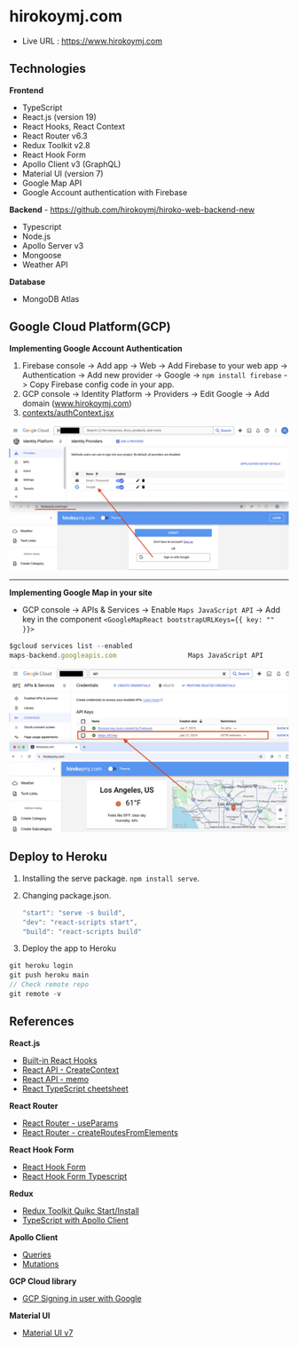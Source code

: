# hirokoymj.com

- Live URL : https://www.hirokoymj.com

## Technologies

**Frontend**

- TypeScript
- React.js (version 19)
- React Hooks, React Context
- React Router v6.3
- Redux Toolkit v2.8
- React Hook Form
- Apollo Client v3 (GraphQL)
- Material UI (version 7)
- Google Map API
- Google Account authentication with Firebase

**Backend** - https://github.com/hirokoymj/hiroko-web-backend-new

- Typescript
- Node.js
- Apollo Server v3
- Mongoose
- Weather API

**Database**

- MongoDB Atlas

## Google Cloud Platform(GCP)

**Implementing Google Account Authentication**

1. Firebase console -> Add app -> Web -> Add Firebase to your web app -> Authentication -> Add new provider -> Google -> `npm install firebase` -> Copy Firebase config code in your app.
2. GCP console -> Identity Platform -> Providers -> Edit Google -> Add domain (www.hirokoymj.com)
3. [contexts/authContext.jsx](./src/contexts/authContext.jsx)

![](./src/assets/gcp-IdentityPlatform.png)

<hr />

**Implementing Google Map in your site**

- GCP console -> APIs & Services -> Enable `Maps JavaScript API` -> Add key in the component `<GoogleMapReact bootstrapURLKeys={{ key: "" }}>`

```js
$gcloud services list --enabled
maps-backend.googleapis.com                  Maps JavaScript API
```

![](./src/assets/gcp-google-map-api.png)

## Deploy to Heroku

1. Installing the serve package. `npm install serve`.
2. Changing package.json.

   ```js
   "start": "serve -s build",
   "dev": "react-scripts start",
   "build": "react-scripts build"
   ```

3. Deploy the app to Heroku

```js
git heroku login
git push heroku main
// Check remote repo
git remote -v
```

## References

**React.js**

- [Built-in React Hooks](https://react.dev/reference/react/hooks)
- [React API - CreateContext](https://react.dev/reference/react/createContext)
- [React API - memo](https://react.dev/reference/react/memo)
- [React TypeScript cheetsheet](https://react-typescript-cheatsheet.netlify.app/docs/basic/examples/)

**React Router**

- [React Router - useParams](https://reactrouter.com/6.30.1/hooks/use-params)
- [React Router - createRoutesFromElements](https://reactrouter.com/6.30.1/utils/create-routes-from-elements)

**React Hook Form**

- [React Hook Form](https://react-hook-form.com/)
- [React Hook Form Typescript](https://react-hook-form.com/ts)

**Redux**

- [Redux Toolkit Quikc Start/Install](https://redux-toolkit.js.org/tutorials/quick-start)
- [TypeScript with Apollo Client](https://www.apollographql.com/docs/react/development-testing/static-typing)

**Apollo Client**

- [Queries](https://www.apollographql.com/docs/react/data/queries)
- [Mutations](https://www.apollographql.com/docs/react/data/mutations)

**GCP Cloud library**

- [GCP Signing in user with Google](https://cloud.google.com/identity-platform/docs/web/google)

**Material UI**

- [Material UI v7](https://mui.com/material-ui/getting-started/)
